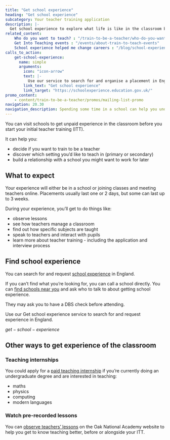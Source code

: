 ```yaml
---
title: "Get school experience"
heading: "Get school experience"
subcategory: Your teacher training application
description: |-
  Get school experience to explore what life is like in the classroom before you start your initial teacher training (ITT). Discover if teaching is for you.
related_content:
    Who do you want to teach? : "/train-to-be-a-teacher/who-do-you-want-to-teach"
    Get Into Teaching events : "/events/about-train-to-teach-events"
    School experience helped me change careers : "/blog/school-experience-helped-me-decide-to-switch"
calls_to_action:
    get-school-experience:
      name: simple
      arguments:
        icon: "icon-arrow"
        text: |-
          Use our service to search for and organise a placement in England.
        link_text: "Get school experience"
        link_target: "https://schoolexperience.education.gov.uk/"
promo_content:
    - content/train-to-be-a-teacher/promos/mailing-list-promo
navigation: 20.30
navigation_description: Spending some time in a school can help you understand if teaching is right for you and give you experience to talk about in your application.
---
```


You can visit schools to get unpaid experience in the classroom before you start your initial teacher training (ITT).

It can help you:

- decide if you want to train to be a teacher
- discover which setting you’d like to teach in (primary or secondary)
- build a relationship with a school you might want to work for later

## What to expect

Your experience will either be in a school or joining classes and meeting teachers online. Placements usually last one or 2 days, but some can last up to 3 weeks.

During your experience, you’ll get to do things like:

- observe lessons
- see how teachers manage a classroom
- find out how specific subjects are taught
- speak to teachers and interact with pupils
- learn more about teacher training - including the application and interview process

## Find school experience

You can search for and request [school experience](https://schoolexperience.education.gov.uk/) in England.

If you can’t find what you’re looking for, you can call a school directly. You can [find schools near you](https://get-information-schools.service.gov.uk/) and ask who to talk to about getting school experience.

They may ask you to have a DBS check before attending.

Use our Get school experience service to search for and request experience in England.

$get-school-experience$

## Other ways to get experience of the classroom

### Teaching internships

You could apply for a [paid teaching internship](/teaching-internship-providers) if you’re currently doing an undergraduate degree and are interested in teaching:

- maths
- physics
- computing
- modern languages

### Watch pre-recorded lessons

You can [observe teachers’ lessons](https://teachers.thenational.academy/lessons-for-itt) on the Oak National Academy website to help you get to know teaching better, before or alongside your ITT.
